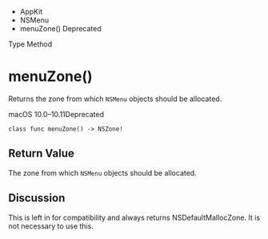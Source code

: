 

- AppKit
- NSMenu
-  menuZone() Deprecated

Type Method

# menuZone()

Returns the zone from which `NSMenu` objects should be allocated.

macOS 10.0–10.11Deprecated

``` source
class func menuZone() -> NSZone!
```

## Return Value

The zone from which `NSMenu` objects should be allocated.

## Discussion

This is left in for compatibility and always returns NSDefaultMallocZone. It is not necessary to use this.

